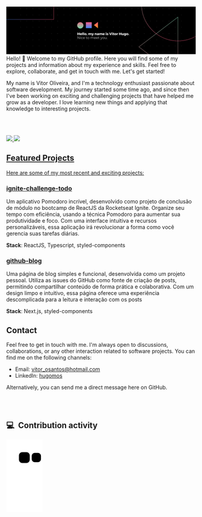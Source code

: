 ![banner](assets/banner.png)
Hello! 👋 Welcome to my GitHub profile. Here you will find some of my projects and information about my experience and skills. Feel free to explore, collaborate, and get in touch with me. Let's get started!

My name is Vitor Oliveira, and I'm a technology enthusiast passionate about software development. My journey started some time ago, and since then I've been working on exciting and challenging projects that have helped me grow as a developer. I love learning new things and applying that knowledge to interesting projects.

<br><br>

<div>
  <a href="https://github.com/hugomos">
  <img height="180em" src="https://github-readme-stats.vercel.app/api?username=hugomos&show_icons=true&theme=dark&include_all_commits=true&count_private=true"/>
  <img height="180em" src="https://github-readme-stats.vercel.app/api/top-langs/?username=hugomos&layout=compact&langs_count=7&theme=dark"/>
</div>

## Featured Projects

Here are some of my most recent and exciting projects:

### [ignite-challenge-todo](https://todo-ignite-challenge-two.vercel.app/)
Um aplicativo Pomodoro incrível, desenvolvido como projeto de conclusão de módulo no bootcamp de ReactJS da Rocketseat Ignite. Organize seu tempo com eficiência, usando a técnica Pomodoro para aumentar sua produtividade e foco. Com uma interface intuitiva e recursos personalizáveis, essa aplicação irá revolucionar a forma como você gerencia suas tarefas diárias.

**Stack**: ReactJS, Typescript, styled-components 

### [github-blog](https://githubblog.vercel.app/)
Uma página de blog simples e funcional, desenvolvida como um projeto pessoal. Utiliza as issues do GitHub como fonte de criação de posts, permitindo compartilhar conteúdo de forma prática e colaborativa. Com um design limpo e intuitivo, essa página oferece uma experiência descomplicada para a leitura e interação com os posts

**Stack**: Next.js, styled-components

## Contact

Feel free to get in touch with me. I'm always open to discussions, collaborations, or any other interaction related to software projects. You can find me on the following channels:

- Email: [vitor_osantos@hotmail.com](mailto:vitor_osantos@hotmail.com)
- LinkedIn: [hugomos](https://www.linkedin.com/in/hugomos/)

Alternatively, you can send me a direct message here on GitHub.

<br><br>

## 💻 &nbsp;Contribution activity
  
![Snake animation](https://github.com/hugomos/hugomos/blob/output/github-contribution-grid-snake.svg)

